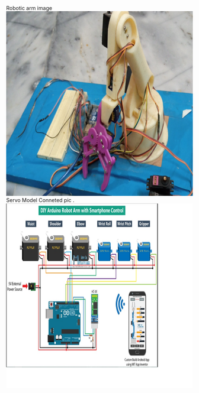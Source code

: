 
 <body>
 <h >Robotic arm image</h><br>
        <img src="Robotic.jpg" width="700px" height="500px" alt="" />
        <h>Servo Model Conneted pic .</h>
        <img src="servo.jpg" width="700px" height="500px" alt="" />
        </body>